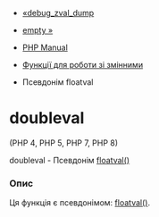 - [«debug_zval_dump](function.debug-zval-dump.md)
- [empty »](function.empty.md)

- [PHP Manual](index.md)
- [Функції для роботи зі змінними](ref.var.md)
- Псевдонім floatval

# doubleval

(PHP 4, PHP 5, PHP 7, PHP 8)

doubleval - Псевдонім [floatval()](function.floatval.md)

### Опис

Ця функція є псевдонімом: [floatval()](function.floatval.md).
